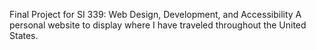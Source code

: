 Final Project for SI 339: Web Design, Development, and Accessibility
A personal website to display where I have traveled throughout the United States.

